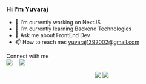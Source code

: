 ### Hi I'm Yuvaraj



- 🔭 I’m currently working on NextJS
- 🌱 I’m currently learning Backend Technologies
- 💬 Ask me about FrontEnd Dev
- 📫 How to reach me: yuvaraj1392002@gmail.com

Connect with me <br>
<a href="https://www.instagram.com/yuvi.627/" target="_blank" > <img src="https://img.icons8.com/cute-clipart/64/000000/instagram-new.png" /></a><span>&emsp;</span>
<a href="https://www.linkedin.com/in/yuvaraj-524b19190" target="_blank" > <img src="https://img.icons8.com/cute-clipart/64/000000/linkedin.png" /> </a>
<!--
<h1>Languages I know</h1>

  <img src="https://encrypted-tbn0.gstatic.com/images?q=tbn:ANd9GcT0j8JS1_nau7zTD5O6-i3opjV29qY7_oVEow&usqp=CAU"  style="height: 100px;"/>
  <img src="https://en.wikipedia.org/wiki/File:HTML5_logo_and_wordmark.svg" style="height: 100px;"/>
  <img src="https://upload.wikimedia.org/wikipedia/commons/thumb/d/d5/CSS3_logo_and_wordmark.svg/800px-CSS3_logo_and_wordmark.svg.png" style="height: 100px;"/>
  <img src="https://upload.wikimedia.org/wikipedia/commons/thumb/1/18/ISO_C%2B%2B_Logo.svg/225px-ISO_C%2B%2B_Logo.svg.png" style="height: 100px;"/>
  <br> -->
<center>
  

  


<img src="https://github-readme-stats.vercel.app/api?username=yuvi-dot-in&&show_icons=true&title_color=ffff&icon_color=35ace8&text_color=ebe046&bg_color=151515" />
<img src="https://github-readme-stats.vercel.app/api/top-langs/?username=yuvi-dot-in&theme=tokyonight" />

</center>
